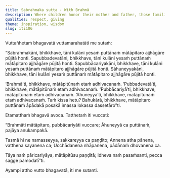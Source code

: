 ```yaml
---
title: Sabrahmaka sutta - With Brahmā
description: Where children honor their mother and father, those families are said to dwell with Brahmā.
qualities: respect, giving
theme: inspiration, wisdom
slug: iti106
---
```


Vuttañhetaṁ bhagavatā vuttamarahatāti me sutaṁ:

“Sabrahmakāni, bhikkhave, tāni kulāni yesaṁ puttānaṁ mātāpitaro ajjhāgāre pūjitā honti. Sapubbadevatāni, bhikkhave, tāni kulāni yesaṁ puttānaṁ mātāpitaro ajjhāgāre pūjitā honti. Sapubbācariyakāni, bhikkhave, tāni kulāni yesaṁ puttānaṁ mātāpitaro ajjhāgāre pūjitā honti. Sāhuneyyakāni, bhikkhave, tāni kulāni yesaṁ puttānaṁ mātāpitaro ajjhāgāre pūjitā honti.

‘Brahmā’ti, bhikkhave, mātāpitūnaṁ etaṁ adhivacanaṁ. ‘Pubbadevatā’ti, bhikkhave, mātāpitūnaṁ etaṁ adhivacanaṁ. ‘Pubbācariyā’ti, bhikkhave, mātāpitūnaṁ etaṁ adhivacanaṁ. ‘Āhuneyyā’ti, bhikkhave, mātāpitūnaṁ etaṁ adhivacanaṁ. Taṁ kissa hetu? Bahukārā, bhikkhave, mātāpitaro puttānaṁ āpādakā posakā imassa lokassa dassetāro”ti.

Etamatthaṁ bhagavā avoca. Tatthetaṁ iti vuccati:

“Brahmāti mātāpitaro,
pubbācariyāti vuccare;
Āhuneyyā ca puttānaṁ,
pajāya anukampakā.

Tasmā hi ne namasseyya,
sakkareyya ca paṇḍito;
Annena atha pānena,
vatthena sayanena ca;
Ucchādanena nhāpanena,
pādānaṁ dhovanena ca.

Tāya naṁ pāricariyāya,
mātāpitūsu paṇḍitā;
Idheva naṁ pasaṁsanti,
pecca sagge pamodatī”ti.

Ayampi attho vutto bhagavatā, iti me sutanti.